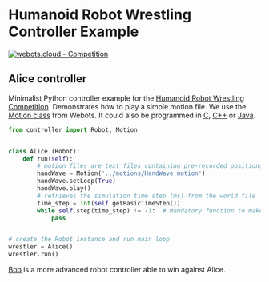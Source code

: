 # Humanoid Robot Wrestling Controller Example

[![webots.cloud - Competition](https://img.shields.io/badge/webots.cloud-Competition-007ACC)][1]

## Alice controller

Minimalist Python controller example for the [Humanoid Robot Wrestling Competition](https://github.com/cyberbotics/wrestling).
Demonstrates how to play a simple motion file. We use the [Motion class](https://cyberbotics.com/doc/reference/motion?tab-language=python) from Webots.
It could also be programmed in [C](https://github.com/cyberbotics/wrestling-alice-c), [C++](https://github.com/cyberbotics/wrestling-alice-cpp) or [Java](https://github.com/cyberbotics/wrestling-alice-java).

``` Python
from controller import Robot, Motion


class Alice (Robot):
    def run(self):
        # motion files are text files containing pre-recorded positions of the robot's joints
        handWave = Motion('../motions/HandWave.motion')
        handWave.setLoop(True)
        handWave.play()
        # retrieves the simulation time step (ms) from the world file
        time_step = int(self.getBasicTimeStep())
        while self.step(time_step) != -1:  # Mandatory function to make the simulation run
            pass


# create the Robot instance and run main loop
wrestler = Alice()
wrestler.run()
```

[Bob](https://github.com/cyberbotics/wrestling-bob) is a more advanced robot controller able to win against Alice.

[1]: https://webots.cloud/run?version=R2022b&url=https%3A%2F%2Fgithub.com%2Fcyberbotics%2Fwrestling%2Fblob%2Fmain%2Fworlds%2Fwrestling.wbt&type=competition "Leaderboard"
